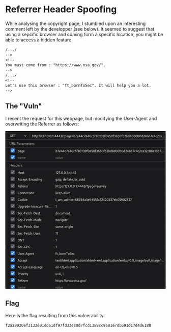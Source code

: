 # Referrer Header Spoofing

While analysing the copyright page, I stumbled upon an interesting comment left by the developper (see below). It seemed to suggest that using a sepcific browser and coming form a specific location, you might be able to access a hidden feature.
```<!--
/.../
-->             
<!--
You must come from : "https://www.nsa.gov/".
-->                                    
/.../
<!--
Let's use this browser : "ft_bornToSec". It will help you a lot.
-->
```
## The "Vuln"

I resent the request for this webpage, but modifying the User-Agent and overwriting the Referrer as follows:

![modified_request](modified_request.png)

## Flag

Here is the flag resulting from this vulnerability:
```
f2a29020ef3132e01dd61df97fd33ec8d7fcd1388cc9601e7db691d17d4d6188
```